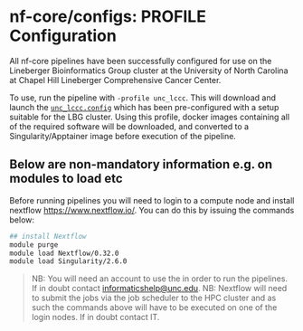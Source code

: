 # nf-core/configs: PROFILE Configuration

All nf-core pipelines have been successfully configured for use on the Lineberger Bioinformatics Group cluster at the University of North Carolina at Chapel Hill Lineberger Comprehensive Cancer Center.

To use, run the pipeline with `-profile unc_lccc`. This will download and launch the [`unc_lccc.config`](../conf/unc_lccc.config) which has been pre-configured with a setup suitable for the LBG cluster. Using this profile, docker images containing all of the required software will be downloaded, and converted to a Singularity/Apptainer image before execution of the pipeline.

## Below are non-mandatory information e.g. on modules to load etc

Before running pipelines you will need to login to a compute node and install nextflow https://www.nextflow.io/. You can do this by issuing the commands below:

```bash
## install Nextflow
module purge
module load Nextflow/0.32.0
module load Singularity/2.6.0
```

> NB: You will need an account to use the in order to run the pipelines. If in doubt contact <informaticshelp@unc.edu>.
> NB: Nextflow will need to submit the jobs via the job scheduler to the HPC cluster and as such the commands above will have to be executed on one of the login nodes. If in doubt contact IT.
